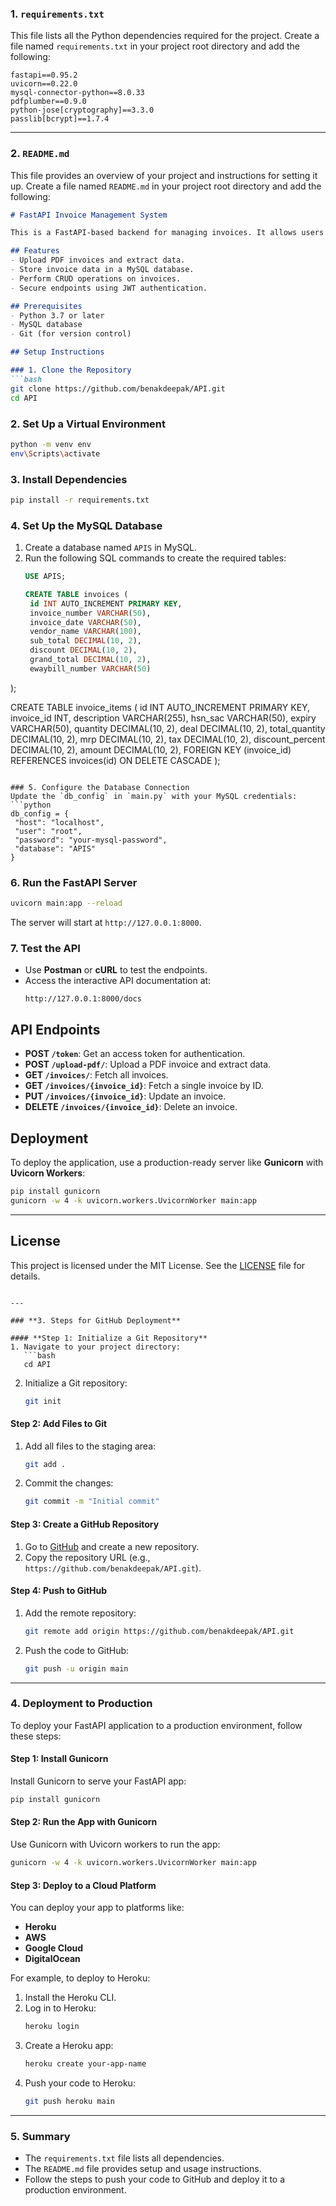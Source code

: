 ### **1. `requirements.txt`**
This file lists all the Python dependencies required for the project. Create a file named `requirements.txt` in your project root directory and add the following:

```plaintext
fastapi==0.95.2
uvicorn==0.22.0
mysql-connector-python==8.0.33
pdfplumber==0.9.0
python-jose[cryptography]==3.3.0
passlib[bcrypt]==1.7.4
```

---

### **2. `README.md`**
This file provides an overview of your project and instructions for setting it up. Create a file named `README.md` in your project root directory and add the following:

```markdown
# FastAPI Invoice Management System

This is a FastAPI-based backend for managing invoices. It allows users to upload PDF invoices, extract data, and store it in a MySQL database. The API also supports CRUD operations for invoices and authentication using JWT tokens.

## Features
- Upload PDF invoices and extract data.
- Store invoice data in a MySQL database.
- Perform CRUD operations on invoices.
- Secure endpoints using JWT authentication.

## Prerequisites
- Python 3.7 or later
- MySQL database
- Git (for version control)

## Setup Instructions

### 1. Clone the Repository
```bash
git clone https://github.com/benakdeepak/API.git
cd API
```

### 2. Set Up a Virtual Environment
```bash
python -m venv env
env\Scripts\activate
```

### 3. Install Dependencies
```bash
pip install -r requirements.txt
```

### 4. Set Up the MySQL Database
1. Create a database named `APIS` in MySQL.
2. Run the following SQL commands to create the required tables:
   ```sql
   USE APIS;

   CREATE TABLE invoices (
    id INT AUTO_INCREMENT PRIMARY KEY,
    invoice_number VARCHAR(50),
    invoice_date VARCHAR(50),
    vendor_name VARCHAR(100),
    sub_total DECIMAL(10, 2),
    discount DECIMAL(10, 2),
    grand_total DECIMAL(10, 2),
    ewaybill_number VARCHAR(50)
);

CREATE TABLE invoice_items (
    id INT AUTO_INCREMENT PRIMARY KEY,
    invoice_id INT,
    description VARCHAR(255),
    hsn_sac VARCHAR(50),
    expiry VARCHAR(50),
    quantity DECIMAL(10, 2),
    deal DECIMAL(10, 2),
    total_quantity DECIMAL(10, 2),
    mrp DECIMAL(10, 2),
    tax DECIMAL(10, 2),
    discount_percent DECIMAL(10, 2),
    amount DECIMAL(10, 2),
    FOREIGN KEY (invoice_id) REFERENCES invoices(id) ON DELETE CASCADE
);
   ```

### 5. Configure the Database Connection
Update the `db_config` in `main.py` with your MySQL credentials:
```python
db_config = {
    "host": "localhost",
    "user": "root",
    "password": "your-mysql-password",
    "database": "APIS"
}
```

### 6. Run the FastAPI Server
```bash
uvicorn main:app --reload
```

The server will start at `http://127.0.0.1:8000`.

### 7. Test the API
- Use **Postman** or **cURL** to test the endpoints.
- Access the interactive API documentation at:
  ```
  http://127.0.0.1:8000/docs
  ```

## API Endpoints
- **POST `/token`**: Get an access token for authentication.
- **POST `/upload-pdf/`**: Upload a PDF invoice and extract data.
- **GET `/invoices/`**: Fetch all invoices.
- **GET `/invoices/{invoice_id}`**: Fetch a single invoice by ID.
- **PUT `/invoices/{invoice_id}`**: Update an invoice.
- **DELETE `/invoices/{invoice_id}`**: Delete an invoice.

## Deployment
To deploy the application, use a production-ready server like **Gunicorn** with **Uvicorn Workers**:
```bash
pip install gunicorn
gunicorn -w 4 -k uvicorn.workers.UvicornWorker main:app
```

---

## License
This project is licensed under the MIT License. See the [LICENSE](LICENSE) file for details.
```

---

### **3. Steps for GitHub Deployment**

#### **Step 1: Initialize a Git Repository**
1. Navigate to your project directory:
   ```bash
   cd API
   ```
2. Initialize a Git repository:
   ```bash
   git init
   ```

#### **Step 2: Add Files to Git**
1. Add all files to the staging area:
   ```bash
   git add .
   ```
2. Commit the changes:
   ```bash
   git commit -m "Initial commit"
   ```

#### **Step 3: Create a GitHub Repository**
1. Go to [GitHub](https://github.com) and create a new repository.
2. Copy the repository URL (e.g., `https://github.com/benakdeepak/API.git`).

#### **Step 4: Push to GitHub**
1. Add the remote repository:
   ```bash
   git remote add origin https://github.com/benakdeepak/API.git
   ```
2. Push the code to GitHub:
   ```bash
   git push -u origin main
   ```

---

### **4. Deployment to Production**
To deploy your FastAPI application to a production environment, follow these steps:

#### **Step 1: Install Gunicorn**
Install Gunicorn to serve your FastAPI app:
```bash
pip install gunicorn
```

#### **Step 2: Run the App with Gunicorn**
Use Gunicorn with Uvicorn workers to run the app:
```bash
gunicorn -w 4 -k uvicorn.workers.UvicornWorker main:app
```

#### **Step 3: Deploy to a Cloud Platform**
You can deploy your app to platforms like:
- **Heroku**
- **AWS**
- **Google Cloud**
- **DigitalOcean**

For example, to deploy to Heroku:
1. Install the Heroku CLI.
2. Log in to Heroku:
   ```bash
   heroku login
   ```
3. Create a Heroku app:
   ```bash
   heroku create your-app-name
   ```
4. Push your code to Heroku:
   ```bash
   git push heroku main
   ```

---

### **5. Summary**
- The `requirements.txt` file lists all dependencies.
- The `README.md` file provides setup and usage instructions.
- Follow the steps to push your code to GitHub and deploy it to a production environment.

